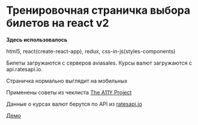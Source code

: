 # Тренировочная страничка выбора билетов на react v2

**Здесь использовалось**

html5, react(create-react-app), redux, css-in-js(styles-components)

Билеты загружаются с серверов aviasales.
Курсы валют загружаются с api.ratesapi.io.


Страничка нормально выглядит на мобильных

Применены советы из чеклиста [The A11Y Project](https://a11yproject.com/checklist.html)

Данные о курсах валют берутся по API из [ratesapi.io](https://ratesapi.io)

[Демо](https://termitkin.github.io/react-aviasales-v2/)
